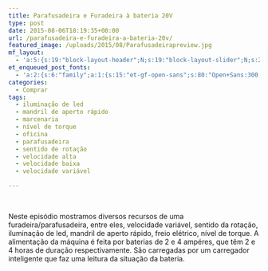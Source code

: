 ```yaml
---
title: Parafusadeira e Furadeira à bateria 20V
type: post
date: 2015-08-06T18:19:35+00:00
url: /parafusadeira-e-furadeira-a-bateria-20v/
featured_image: /uploads/2015/08/Parafusadeirapreview.jpg
mf_layout:
  - 'a:5:{s:19:"block-layout-header";N;s:19:"block-layout-slider";N;s:22:"block-layout-structure";s:10:"full-width";s:25:"block-layout-left_sidebar";s:12:"blog-sidebar";s:26:"block-layout-right_sidebar";s:12:"blog-sidebar";}'
et_enqueued_post_fonts:
  - 'a:2:{s:6:"family";a:1:{s:15:"et-gf-open-sans";s:80:"Open+Sans:300,300italic,regular,italic,600,600italic,700,700italic,800,800italic";}s:6:"subset";a:2:{i:0;s:5:"latin";i:1;s:9:"latin-ext";}}'
categories:
  - Comprar
tags:
  - iluminação de led
  - mandril de aperto rápido
  - marcenaria
  - nível de torque
  - oficina
  - parafusadeira
  - sentido de rotação
  - velocidade alta
  - velocidade baixa
  - velocidade variável

---
```

&nbsp;

Neste episódio mostramos diversos recursos de uma furadeira/parafusadeira, entre eles, velocidade variável, sentido da rotação, iluminação de led, mandril de aperto rápido, freio elétrico, nível de torque. A alimentação da máquina é feita por baterias de 2 e 4 ampéres, que têm 2 e 4 horas de duração respectivamente. São carregadas por um carregador inteligente que faz uma leitura da situação da bateria.